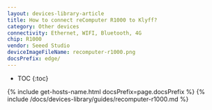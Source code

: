 ```yaml
---
layout: devices-library-article
title: How to connect reComputer R1000 to Klyff?
category: Other devices
connectivity: Ethernet, WIFI, Bluetooth, 4G
chip: R1000
vendor: Seeed Studio
deviceImageFileName: recomputer-r1000.png
docsPrefix: edge/
---
```



* TOC
{:toc}

{% include get-hosts-name.html docsPrefix=page.docsPrefix %}
{% include /docs/devices-library/guides/recomputer-r1000.md %}